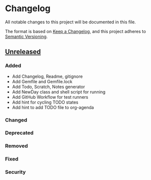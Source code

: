 # Changelog

All notable changes to this project will be documented in this file.

The format is based on [Keep a Changelog](https://keepachangelog.com/en/1.0.0/),
and this project adheres to [Semantic Versioning](https://semver.org/spec/v2.0.0.html).

## [Unreleased]

### Added 

- Add Changelog, Readme, gitignore
- Add Gemfile and Gemfile.lock
- Add Todo, Scratch, Notes generator
- Add NewDay class and shell script for running
- Add GitHub Workflow for test runners
- Add hint for cycling TODO states
- Add hint to add TODO file to org-agenda

### Changed

### Deprecated

### Removed

### Fixed

### Security

[unreleased]: https://github.com/jbanass/new-day/compare/HEAD...HEAD


